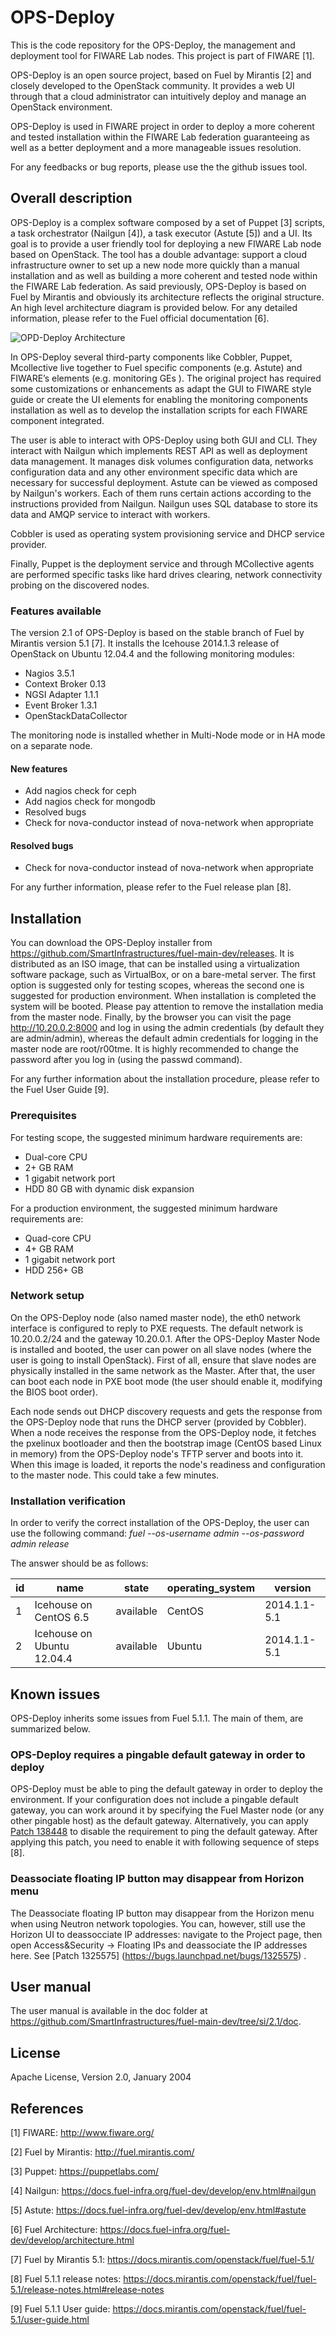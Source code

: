 # OPS-Deploy

This is the code repository for the OPS-Deploy, the management and deployment tool for FIWARE Lab nodes.
This project is part of FIWARE [1]. 

OPS-Deploy is an open source project, based on Fuel by Mirantis [2] and closely developed to the OpenStack community. It provides a web UI through that a cloud administrator can intuitively deploy and manage an OpenStack environment. 

OPS-Deploy is used in FIWARE project in order to deploy a more coherent and tested installation within the FIWARE Lab  federation guaranteeing as well as a better deployment and a more manageable issues resolution.

For any feedbacks or bug reports, please use the the github issues tool.

## Overall description
OPS-Deploy is a complex software composed by a set of Puppet [3] scripts, a task orchestrator (Nailgun [4]), a task executor (Astute [5]) and a UI. Its goal is to provide a user friendly tool for deploying a new FIWARE Lab node based on OpenStack. The tool has a double advantage: support a cloud infrastructure owner to set up a new node more quickly than a manual installation and as well as building a more coherent and tested node within the FIWARE Lab federation.
As said previously, OPS-Deploy is based on Fuel by Mirantis and obviously its architecture reflects the original structure. An high level architecture diagram is provided below. For any detailed information, please refer to the Fuel official documentation [6].

![OPD-Deploy Architecture](https://github.com/SmartInfrastructures/fuel-main-dev/blob/si/2.0/doc/source/_static/OPS-Deploy_Architecture.jpg)

In OPS-Deploy several third-party components like Cobbler, Puppet, Mcollective live together to Fuel specific components (e.g. Astute) and FIWARE’s elements (e.g. monitoring GEs ).
The original project has required some customizations or enhancements as adapt the GUI to FIWARE style guide or create the UI elements for enabling the monitoring components installation as well as to develop the installation scripts for each FIWARE component integrated.

The user is able to interact with OPS-Deploy using both GUI and CLI. They interact with Nailgun which implements REST API as well as deployment data management. It manages disk volumes configuration data, networks configuration data and any other environment specific data which are necessary for successful deployment. Astute can be viewed as composed by Nailgun's workers. Each of them runs certain actions according to the instructions provided from Nailgun. Nailgun uses SQL database to store its data and AMQP service to interact with workers.

Cobbler is used as operating system provisioning service and DHCP service provider.

Finally, Puppet is the deployment service and through MCollective agents are performed specific tasks like hard drives clearing, network connectivity probing on the discovered nodes.


### Features available
The version 2.1 of OPS-Deploy is based on the stable branch of Fuel by Mirantis version 5.1 [7]. It installs the Icehouse 2014.1.3 release of OpenStack on Ubuntu 12.04.4 and the following monitoring modules:

- Nagios 3.5.1
- Context Broker 0.13
- NGSI Adapter 1.1.1
- Event Broker 1.3.1
- OpenStackDataCollector

The monitoring node is installed whether in Multi-Node mode or in HA mode on a separate node.

#### New features
- Add nagios check for ceph
- Add nagios check for mongodb
- Resolved bugs
- Check for nova-conductor instead of nova-network when appropriate

#### Resolved bugs
-  Check for nova-conductor instead of nova-network when appropriate

For any further information, please refer to the Fuel release plan [8].

## Installation 
You can download the OPS-Deploy installer from https://github.com/SmartInfrastructures/fuel-main-dev/releases. It is distributed as an ISO image, that can be installed  using a virtualization software package, such as VirtualBox, or on a bare-metal server.
The first option is suggested only for testing scopes, whereas the second one is suggested for production environment.
When installation is completed the system will be booted. Please pay attention to remove the installation media from the master node. Finally, by the browser you can visit the page http://10.20.0.2:8000 and log in using the admin credentials (by default they are admin/admin), whereas the default admin credentials for logging in the master node are root/r00tme. It is highly recommended to change the password after you log in (using the passwd command). 

For any further information about the installation procedure,  please refer to the Fuel User Guide [9].

### Prerequisites 

For testing scope, the suggested minimum hardware requirements are:
- Dual-core CPU
- 2+ GB RAM
- 1 gigabit network port
- HDD 80 GB with dynamic disk expansion

For a production environment, the suggested minimum hardware requirements are:
- Quad-core CPU
- 4+ GB RAM
- 1 gigabit network port
- HDD 256+ GB

### Network setup
On the OPS-Deploy node (also named master node), the eth0 network interface is configured to reply to PXE requests. The default network is 10.20.0.2/24 and the gateway 10.20.0.1.
After the OPS-Deploy Master Node is installed and booted, the user can power on all slave nodes (where the user is going to install OpenStack). First of all, ensure that slave nodes are physically installed in the same network as the Master. After that, the user can boot each node in PXE boot mode (the user should enable it, modifying the BIOS boot order).

Each node sends out DHCP discovery requests and gets the response from the OPS-Deploy node that runs the DHCP server (provided by Cobbler).
When a node receives the response from the OPS-Deploy node, it fetches the pxelinux bootloader and then the bootstrap image (CentOS based Linux in memory) from the OPS-Deploy node's TFTP server and boots into it.
When this image is loaded, it reports the node's readiness and configuration to the master node. This could take a few minutes.

### Installation verification

In order to verify the correct installation of the OPS-Deploy, the user can use the following command:
*fuel --os-username admin --os-password admin release*

The answer should be as follows:

id | name                       | state     | operating_system | version
---|----------------------------|-----------|------------------|-------------
1  | Icehouse on CentOS 6.5     | available | CentOS           | 2014.1.1-5.1
2  | Icehouse on Ubuntu 12.04.4 | available | Ubuntu           | 2014.1.1-5.1


## Known issues
OPS-Deploy inherits some issues from Fuel 5.1.1. The main of them, are summarized below.

### OPS-Deploy requires a pingable default gateway in order to deploy
OPS-Deploy must be able to ping the default gateway in order to deploy the environment. If your configuration does not
include a pingable default gateway, you can work around it by specifying the Fuel Master node (or any other
pingable host) as the default gateway.
Alternatively, you can apply  [Patch 138448](https://review.openstack.org/#/c/138448) to disable the requirement to ping the default gateway. After applying this patch, you need to enable it with following sequence of steps [8].

### Deassociate floating IP button may disappear from Horizon menu

The Deassociate floating IP button may disappear from the Horizon menu when using Neutron network
topologies. You can, however, still use the Horizon UI to deassocciate IP addresses: navigate to the Project page,
then open Access&Security -> Floating IPs and deassociate the IP addresses here. See [Patch 1325575] (https://bugs.launchpad.net/bugs/1325575) .

## User manual
The user manual is available in the doc folder at https://github.com/SmartInfrastructures/fuel-main-dev/tree/si/2.1/doc.

## License
Apache License, Version 2.0, January 2004

## References

[1] FIWARE: http://www.fiware.org/

[2] Fuel by Mirantis: http://fuel.mirantis.com/

[3] Puppet: https://puppetlabs.com/

[4] Nailgun: https://docs.fuel-infra.org/fuel-dev/develop/env.html#nailgun

[5] Astute: https://docs.fuel-infra.org/fuel-dev/develop/env.html#astute

[6] Fuel Architecture: https://docs.fuel-infra.org/fuel-dev/develop/architecture.html

[7] Fuel by Mirantis 5.1: https://docs.mirantis.com/openstack/fuel/fuel-5.1/

[8] Fuel 5.1.1 release notes: https://docs.mirantis.com/openstack/fuel/fuel-5.1/release-notes.html#release-notes

[9] Fuel 5.1.1 User guide: https://docs.mirantis.com/openstack/fuel/fuel-5.1/user-guide.html
